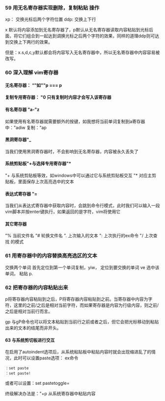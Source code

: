 ### 59 用无名寄存器实现删除，复制粘贴 操作

xp： 交换光标后两个字符位置
ddp: 交换上下行

x 默认将内容添加到无名寄存器了，p默认从无名寄存器读取内容粘贴到光标后面，将它们组合到一起达到调换光标之后两个字符的效果，同样的道理ddp则可达到交换上下两行的效果。

但是：x.s,d,c,y默认都会将内容写入无名寄存器中，所以无名寄存器中内容容易被改写。

###  60 深入理解 vim寄存器
#### 无名寄存器： “”如""p === p

#### 复制专用寄存器： "0 只有复制时内容才会写入该寄存器

#### 有名寄存器 "a-"z
如果使用有名寄存器就需要额外的按键，如我想将当前单词复制到a寄存器中："adiw 复制："ap

#### 黑洞寄存器"_
当我们使用黑洞寄存器时，不会影响到无名寄存器，内容被永久丢失了

#### 系统剪贴板"+与选择专用寄存器"*
"+ 与系统剪贴板等效，如windows中可以通过它与系统剪贴板交互
"* 对应主剪贴板，里面保存上次高亮选中的文本

#### 表达式寄存器 "=
当我们从表达式寄存器中获取内容时，会跳到命令行模式，此时我们可以输入一段vim脚本并按enter键执行，如果返回的是字符，vim将使用它

#### 其它寄存器
"%  当前文件名
"#  轮换文件名
".  上次输入的文本
":  上次执行的ex命令
"/  上次查找 的模式

### 61 用寄存器中的内容替换高亮选区的文本
交换两个单词
首先定位到第一个单词复制，yiw， 定位到要交换的单词 ve 选中该单词， 粘贴 p.


### 62 把寄存器的内容粘贴出来 
p将寄存器内容粘贴到之后，P将寄存器内容粘贴到之前。当寄存器中内容为字符，这里的之前/之后是相对当前字符，而如果寄存器是内容为行级内容，则之前/之后是相对当前行而言。

gp 与gP命令也可以将文本粘贴到当前行之前或者之后，但它会把光标移动到粘贴出来的文本的结尾而非开头。


#### 63 与系统剪切板进行交互
在启用了autoindent选项后，从系统粘贴板中粘贴内容时就会出现缩进乱了的情况，此时可以设置paste选项：
ex命令
```
：set paste
：set paste!
```
或者可以设置：set pastetoggle=<F5>

终级解决办法是："+p 从系统寄存器中粘贴内容